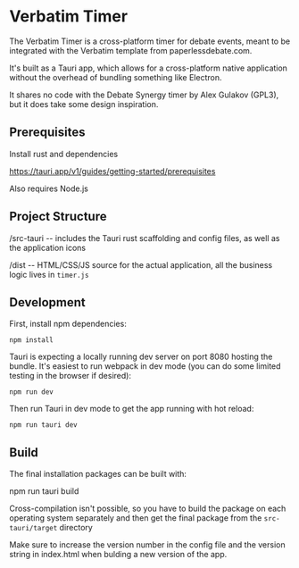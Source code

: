 # Verbatim Timer

The Verbatim Timer is a cross-platform timer for debate events, meant to be integrated with the Verbatim template from paperlessdebate.com.

It's built as a Tauri app, which allows for a cross-platform native application without the overhead of bundling something like Electron.

It shares no code with the Debate Synergy timer by Alex Gulakov (GPL3), but it does take some design inspiration.

## Prerequisites
Install rust and dependencies

https://tauri.app/v1/guides/getting-started/prerequisites

Also requires Node.js

## Project Structure
/src-tauri -- includes the Tauri rust scaffolding and config files, as well as the application icons

/dist -- HTML/CSS/JS source for the actual application, all the business logic lives in `timer.js`

## Development
First, install npm dependencies:

`npm install`

Tauri is expecting a locally running dev server on port 8080 hosting the bundle. It's easiest to run webpack in dev mode (you can do some limited testing in the browser if desired):

`npm run dev`

Then run Tauri in dev mode to get the app running with hot reload:

`npm run tauri dev`

## Build
The final installation packages can be built with:

npm run tauri build

Cross-compilation isn't possible, so you have to build the package on each operating system separately and then get the final package from the `src-tauri/target` directory

Make sure to increase the version number in the config file and the version string in index.html when bulding a new version of the app.
